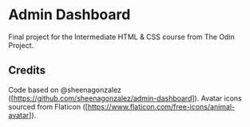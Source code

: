 # Admin Dashboard
Final project for the Intermediate HTML &amp; CSS course from The Odin Project.

## Credits
Code based on @sheenagonzalez ([https://github.com/sheenagonzalez/admin-dashboard]).
Avatar icons sourced from Flaticon ([https://www.flaticon.com/free-icons/animal-avatar]). 
